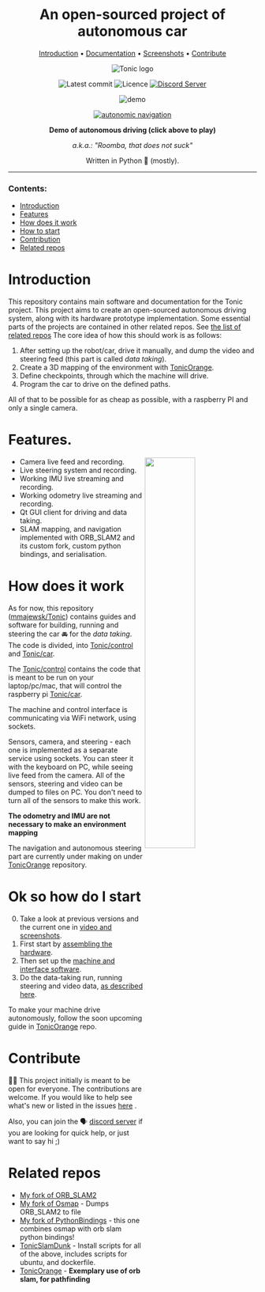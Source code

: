 <div align="center">
  
# An open-sourced project of autonomous car 
  
[Introduction](#introduction) • [Documentation](#ok-so-how-do-i-start) • [Screenshots] • [Contribute](#contribute) 
  
![Tonic logo](https://imgur.com/eh1QMvS.jpg)

![Latest commit](https://img.shields.io/github/last-commit/mmajewsk/tonic/master?style=flat-square)
![Licence](https://img.shields.io/github/license/mmajewsk/tonic)
[![Discord Server](https://img.shields.io/discord/739733971944079401?color=blue&label=Discord%20Chat&logo=discord&logoColor=white&style=flat-square)][Discord]

![demo](https://imgur.com/HAA9xJo.gif)


[![autonomic navigation](http://img.youtube.com/vi/4x-8iYDJs7I/0.jpg)](http://www.youtube.com/watch?v=4x-8iYDJs7I "video demo")

**Demo of autonomous driving (click above to play)**

_a.k.a.: "Roomba, that does not suck"_

Written in Python 🐍 (mostly).


</div>

---

### Contents:

- [Introduction](#introduction)
- [Features](#features.) 
- [How does it work](#how-does-it-work) 
- [How to start](#ok-so-how-do-I-start?)
- [Contribution](#contribution)
- [Related repos](#related-repos)

# Introduction

This repository contains main software and documentation for the Tonic project. This project aims to create an open-sourced autonomous driving system, along with its hardware prototype implementation. Some essential parts of the projects are contained in other related repos. See [the list of related repos](#related-repos)
The core idea of how this should work is as follows:

1. After setting up the robot/car, drive it manually, and dump the video and steering feed (this part is called _data taking_).
2. Create a 3D mapping of the environment with [TonicOrange].
3. Define checkpoints, through which the machine will drive.
4. Program the car to drive on the defined paths.

All of that to be possible for as cheap as possible, with a raspberry PI and only a single camera.

# Features.

  <img src="https://imgur.com/oA3ERWN.gif" width="45%" height="45%" align="right" />

  - Camera live feed and recording.
  - Live steering system and recording.
  - Working IMU live streaming and recording.
  - Working odometry live streaming and recording.
  - Qt GUI client for driving and data taking.
  - SLAM mapping, and navigation implemented with ORB_SLAM2 and its custom fork, custom python bindings, and serialisation.

# How does it work

As for now, this repository ([mmajewsk/Tonic]) contains guides and software for building, running and steering the car 🚘 for the _data taking_.
The code is divided, into [Tonic/control] and [Tonic/car]. 

The [Tonic/control] contains the code that is meant to be run on your laptop/pc/mac, that will control the raspberry pi [Tonic/car].

The machine and control interface is communicating via WiFi network, using sockets. 

Sensors, camera, and steering - each one is implemented as a separate service using sockets.
You can steer it with the keyboard on PC, while seeing live feed from the camera.
All of the sensors, steering and video can be dumped to files on PC.
You don't need to turn all of the sensors to make this work.

**The odometry and IMU are not necessary to make an environment mapping**

The navigation and autonomous steering part are currently under making on under [TonicOrange] repository.

# Ok so how do I start

0. Take a look at previous versions and the current one in [video and screenshots][Screenshots].
1. First start by [assembling the hardware](doc/hardware_guide.md).
2. Then set up the [machine and interface software](doc/running_software.md).
3. Do the data-taking run, running steering and video data, [as described here](doc/running_software.md##running-tonic).

To make your machine drive autonomously, follow the soon upcoming guide in [TonicOrange] repo.
  

# Contribute

🧑‍🔧 This project initially is meant to be open for everyone. The contributions are welcome.
If you would like to help see what's new or listed in the issues [here](https://github.com/mmajewsk/Tonic/issues) .

Also, you can join the 🗣️ [discord server][discord] if you are looking for quick help, or just want to say hi ;) 


# Related repos
- [My fork of ORB_SLAM2](https://github.com/mmajewsk/ORB_SLAM2)
- [My fork of Osmap] - Dumps ORB_SLAM2 to file
- [My fork of PythonBindings] - this one combines osmap with orb slam python bindings!
- [TonicSlamDunk] - Install scripts for all of the above, includes scripts for ubuntu, and dockerfile.
- [TonicOrange] - **Exemplary use of orb slam, for pathfinding**
  

[discord]: https://discord.gg/55WuPN
[mmajewsk/Tonic]: https://github.com/mmajewsk/Tonic
[Tonic/control]: https://github.com/mmajewsk/Tonic/control
[Tonic/car]: https://github.com/mmajewsk/Tonic/car
[My fork of ORB_SLAM2]: https://github.com/mmajewsk/ORB_SLAM2
[My fork of Osmap]: https://github.com/mmajewsk/osmap 
[My fork of PythonBindings]: https://github.com/mmajewsk/ORB_SLAM2-PythonBindings 
[TonicSlamDunk]: https://github.com/mmajewsk/TonicSlamDunk 
[TonicOrange]: https://github.com/mmajewsk/TonicOrange 
[Screenshots]: doc/video_and_screenshots.md
